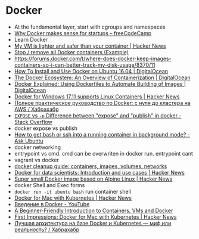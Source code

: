 # Docker
- At the fundamental layer, start with cgroups and namespaces
- [Why Docker makes sense for startups – freeCodeCamp](https://medium.freecodecamp.org/why-docker-makes-sense-for-startups-e9be14a1f662)
- Learn Docker
- [My VM is lighter and safer than your container | Hacker News](https://news.ycombinator.com/item?id=15610155)
- [Stop / remove all Docker containers (Example)](https://coderwall.com/p/ewk0mq/stop-remove-all-docker-containers)
- https://forums.docker.com/t/where-does-docker-keep-images-containers-so-i-can-better-track-my-disk-usage/8370/11
- [How To Install and Use Docker on Ubuntu 16.04 | DigitalOcean](https://www.digitalocean.com/community/tutorials/how-to-install-and-use-docker-on-ubuntu-16-04)
- [The Docker Ecosystem: An Overview of Containerization | DigitalOcean](https://www.digitalocean.com/community/tutorials/the-docker-ecosystem-an-overview-of-containerization)
- [Docker Explained: Using Dockerfiles to Automate Building of Images | DigitalOcean](https://www.digitalocean.com/community/tutorials/docker-explained-using-dockerfiles-to-automate-building-of-images)
- [Docker for Windows 17.11 supports Linux Containers | Hacker News](https://news.ycombinator.com/item?id=15776052)
- [Полное практическое руководство по Docker: с нуля до кластера на AWS / Хабрахабр](https://habrahabr.ru/post/310460/)
- [`EXPOSE` vs `-p` Difference between "expose" and "publish" in docker - Stack Overflow](https://stackoverflow.com/questions/22111060/difference-between-expose-and-publish-in-docker)
- docker expose vs publish
- [How to get bash or ssh into a running container in background mode? - Ask Ubuntu](https://askubuntu.com/questions/505506/how-to-get-bash-or-ssh-into-a-running-container-in-background-mode#507009)
- docker networking
- entrypoint vs cmd. cmd can be overwriten in docker run. entrypoint cant
- vagrant vs docker
- [docker cleanup guide: containers, images, volumes, networks](https://gist.github.com/bastman/5b57ddb3c11942094f8d0a97d461b430)
- [Docker for data scientists: Introduction and use cases | Hacker News](https://news.ycombinator.com/item?id=16071612)
- [Super small Docker image based on Alpine Linux | Hacker News](https://news.ycombinator.com/item?id=10782897)
- docker Shell and Exec forms
- `docker run -it ubuntu bash` run container shell
- [Docker for Mac with Kubernetes | Hacker News](https://news.ycombinator.com/item?id=16084243)
- [Введение в Docker - YouTube](https://www.youtube.com/watch?v=dfXuTTV6TVo)
- [A Beginner-Friendly Introduction to Containers, VMs and Docker](https://medium.freecodecamp.org/a-beginner-friendly-introduction-to-containers-vms-and-docker-79a9e3e119b)
- [First Impressions: Docker for Mac with Kubernetes | Hacker News](https://news.ycombinator.com/item?id=16095425)
- [Лучшая архитектура на базе Docker и Kubernetes — миф или реальность? / Хабрахабр](https://habrahabr.ru/post/321810/)
